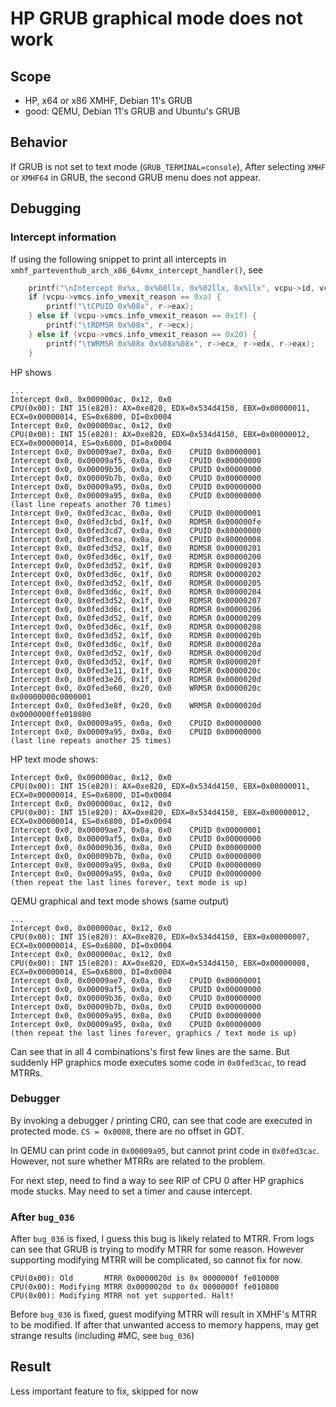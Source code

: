 # HP GRUB graphical mode does not work

## Scope
* HP, x64 or x86 XMHF, Debian 11's GRUB
* good: QEMU, Debian 11's GRUB and Ubuntu's GRUB

## Behavior
If GRUB is not set to text mode (`GRUB_TERMINAL=console`), After selecting
`XMHF` or `XMHF64` in GRUB, the second GRUB menu does not appear.

## Debugging

### Intercept information

If using the following snippet to print all intercepts in
`xmhf_parteventhub_arch_x86_64vmx_intercept_handler()`, see
```c
	printf("\nIntercept 0x%x, 0x%08llx, 0x%02llx, 0x%llx", vcpu->id, vcpu->vmcs.guest_RIP, vcpu->vmcs.info_vmexit_reason, vcpu->vmcs.info_exit_qualification);
	if (vcpu->vmcs.info_vmexit_reason == 0xa) {
		printf("\tCPUID 0x%08x", r->eax);
	} else if (vcpu->vmcs.info_vmexit_reason == 0x1f) {
		printf("\tRDMSR 0x%08x", r->ecx);
	} else if (vcpu->vmcs.info_vmexit_reason == 0x20) {
		printf("\tWRMSR 0x%08x 0x%08x%08x", r->ecx, r->edx, r->eax);
	}
```

HP shows
```
...
Intercept 0x0, 0x000000ac, 0x12, 0x0
CPU(0x00): INT 15(e820): AX=0xe820, EDX=0x534d4150, EBX=0x00000011, ECX=0x00000014, ES=0x6800, DI=0x0004
Intercept 0x0, 0x000000ac, 0x12, 0x0
CPU(0x00): INT 15(e820): AX=0xe820, EDX=0x534d4150, EBX=0x00000012, ECX=0x00000014, ES=0x6800, DI=0x0004
Intercept 0x0, 0x00009ae7, 0x0a, 0x0	CPUID 0x00000001
Intercept 0x0, 0x00009af5, 0x0a, 0x0	CPUID 0x00000000
Intercept 0x0, 0x00009b36, 0x0a, 0x0	CPUID 0x00000000
Intercept 0x0, 0x00009b7b, 0x0a, 0x0	CPUID 0x00000000
Intercept 0x0, 0x00009a95, 0x0a, 0x0	CPUID 0x00000000
Intercept 0x0, 0x00009a95, 0x0a, 0x0	CPUID 0x00000000
(last line repeats another 70 times)
Intercept 0x0, 0x0fed3cac, 0x0a, 0x0	CPUID 0x00000001
Intercept 0x0, 0x0fed3cbd, 0x1f, 0x0	RDMSR 0x000000fe
Intercept 0x0, 0x0fed3cd7, 0x0a, 0x0	CPUID 0x80000000
Intercept 0x0, 0x0fed3cea, 0x0a, 0x0	CPUID 0x80000008
Intercept 0x0, 0x0fed3d52, 0x1f, 0x0	RDMSR 0x00000201
Intercept 0x0, 0x0fed3d6c, 0x1f, 0x0	RDMSR 0x00000200
Intercept 0x0, 0x0fed3d52, 0x1f, 0x0	RDMSR 0x00000203
Intercept 0x0, 0x0fed3d6c, 0x1f, 0x0	RDMSR 0x00000202
Intercept 0x0, 0x0fed3d52, 0x1f, 0x0	RDMSR 0x00000205
Intercept 0x0, 0x0fed3d6c, 0x1f, 0x0	RDMSR 0x00000204
Intercept 0x0, 0x0fed3d52, 0x1f, 0x0	RDMSR 0x00000207
Intercept 0x0, 0x0fed3d6c, 0x1f, 0x0	RDMSR 0x00000206
Intercept 0x0, 0x0fed3d52, 0x1f, 0x0	RDMSR 0x00000209
Intercept 0x0, 0x0fed3d6c, 0x1f, 0x0	RDMSR 0x00000208
Intercept 0x0, 0x0fed3d52, 0x1f, 0x0	RDMSR 0x0000020b
Intercept 0x0, 0x0fed3d6c, 0x1f, 0x0	RDMSR 0x0000020a
Intercept 0x0, 0x0fed3d52, 0x1f, 0x0	RDMSR 0x0000020d
Intercept 0x0, 0x0fed3d52, 0x1f, 0x0	RDMSR 0x0000020f
Intercept 0x0, 0x0fed3e11, 0x1f, 0x0	RDMSR 0x0000020c
Intercept 0x0, 0x0fed3e26, 0x1f, 0x0	RDMSR 0x0000020d
Intercept 0x0, 0x0fed3e60, 0x20, 0x0	WRMSR 0x0000020c 0x00000000c0000001
Intercept 0x0, 0x0fed3e8f, 0x20, 0x0	WRMSR 0x0000020d 0x0000000ffe010800
Intercept 0x0, 0x00009a95, 0x0a, 0x0	CPUID 0x00000000
Intercept 0x0, 0x00009a95, 0x0a, 0x0	CPUID 0x00000000
(last line repeats another 25 times)
```

HP text mode shows:
```
Intercept 0x0, 0x000000ac, 0x12, 0x0
CPU(0x00): INT 15(e820): AX=0xe820, EDX=0x534d4150, EBX=0x00000011, ECX=0x00000014, ES=0x6800, DI=0x0004
Intercept 0x0, 0x000000ac, 0x12, 0x0
CPU(0x00): INT 15(e820): AX=0xe820, EDX=0x534d4150, EBX=0x00000012, ECX=0x00000014, ES=0x6800, DI=0x0004
Intercept 0x0, 0x00009ae7, 0x0a, 0x0	CPUID 0x00000001
Intercept 0x0, 0x00009af5, 0x0a, 0x0	CPUID 0x00000000
Intercept 0x0, 0x00009b36, 0x0a, 0x0	CPUID 0x00000000
Intercept 0x0, 0x00009b7b, 0x0a, 0x0	CPUID 0x00000000
Intercept 0x0, 0x00009a95, 0x0a, 0x0	CPUID 0x00000000
Intercept 0x0, 0x00009a95, 0x0a, 0x0	CPUID 0x00000000
(then repeat the last lines forever, text mode is up)
```

QEMU graphical and text mode shows (same output)
```
...
Intercept 0x0, 0x000000ac, 0x12, 0x0
CPU(0x00): INT 15(e820): AX=0xe820, EDX=0x534d4150, EBX=0x00000007, ECX=0x00000014, ES=0x6800, DI=0x0004
Intercept 0x0, 0x000000ac, 0x12, 0x0
CPU(0x00): INT 15(e820): AX=0xe820, EDX=0x534d4150, EBX=0x00000008, ECX=0x00000014, ES=0x6800, DI=0x0004
Intercept 0x0, 0x00009ae7, 0x0a, 0x0	CPUID 0x00000001
Intercept 0x0, 0x00009af5, 0x0a, 0x0	CPUID 0x00000000
Intercept 0x0, 0x00009b36, 0x0a, 0x0	CPUID 0x00000000
Intercept 0x0, 0x00009b7b, 0x0a, 0x0	CPUID 0x00000000
Intercept 0x0, 0x00009a95, 0x0a, 0x0	CPUID 0x00000000
Intercept 0x0, 0x00009a95, 0x0a, 0x0	CPUID 0x00000000
(then repeat the last lines forever, graphics / text mode is up)
```

Can see that in all 4 combinations's first few lines are the same. But suddenly
HP graphics mode executes some code in `0x0fed3cac`, to read MTRRs.

### Debugger

By invoking a debugger / printing CR0, can see that code are executed in
protected mode. `CS = 0x0008`, there are no offset in GDT.

In QEMU can print code in `0x00009a95`, but cannot print code in `0x0fed3cac`.
However, not sure whether MTRRs are related to the problem.

For next step, need to find a way to see RIP of CPU 0 after HP graphics mode
stucks. May need to set a timer and cause intercept.

### After `bug_036`

After `bug_036` is fixed, I guess this bug is likely related to MTRR. From logs
can see that GRUB is trying to modify MTRR for some reason. However supporting
modifying MTRR will be complicated, so cannot fix for now.
```
CPU(0x00): Old       MTRR 0x0000020d is 0x 0000000f fe010000
CPU(0x00): Modifying MTRR 0x0000020d to 0x 0000000f fe010800
CPU(0x00): Modifying MTRR not yet supported. Halt!
```

Before `bug_036` is fixed, guest modifying MTRR will result in XMHF's MTRR to
be modified. If after that unwanted access to memory happens, may get strange
results (including #MC, see `bug_036`)

## Result

Less important feature to fix, skipped for now

